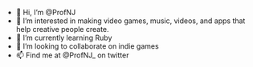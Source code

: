 - 👋 Hi, I’m @ProfNJ
- 👀 I’m interested in making video games, music, videos, and apps that help creative people create.
- 🌱 I’m currently learning Ruby
- 💞️ I’m looking to collaborate on indie games
- 📫 Find me at @ProfNJ_ on twitter
<!---
ProfNJ/ProfNJ is a ✨ special ✨ repository because its `README.md` (this file) appears on your GitHub profile.
You can click the Preview link to take a look at your changes.
--->
